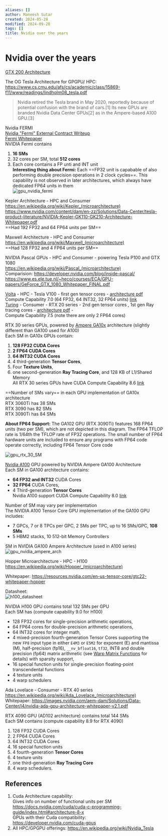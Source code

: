 ```yaml
---
aliases: []
author: Maneesh Sutar
created: 2024-05-28
modified: 2024-09-28
tags: []
title: Nvidia over the years
---
```


# Nvidia over the years

[GTX 200 Architecture](https://www.nvidia.com/docs/io/55506/geforce_gtx_200_gpu_technical_brief.pdf)

The OG Tesla Architecture for GPGPU/ HPC:  
<https://www.cs.cmu.edu/afs/cs/academic/class/15869-f11/www/readings/lindholm08_tesla.pdf>

 > 
 > Nvidia retired the Tesla brand in May 2020, reportedly because of potential confusion with the brand of cars.\[1\] Its new GPUs are branded Nvidia Data Center GPUs\[2\] as in the Ampere-based A100 GPU.\[3\]

Nvidia FERMI  
[Nvidia "Fermi" External Contract Writeup](https://www.nvidia.com/content/pdf/fermi_white_papers/p.glaskowsky_nvidia%27s_fermi-the_first_complete_gpu_architecture.pdf)  
[Fermi Whitepaper](https://www.nvidia.com/content/pdf/fermi_white_papers/nvidia_fermi_compute_architecture_whitepaper.pdf)  
NVIDIA Fermi contains

1. **16 SMs**
1. 32 cores per SM, total **512 cores**
1. Each core contains a FP unti and INT unit  
   **Interesting thing about Fermi:** Each ==FP32 unit is capabable of also performing double precision operations in 2 clock cycles==. This capability is not observed in later architectures, which always have dedicated FP64 units in them  
   ![gpu_nvidia_fermi](Artifacts/gpu_nvidia_fermi.jpeg)

Kepler Architecture - HPC and Consumer  
<https://en.wikipedia.org/wiki/Kepler_(microarchitecture)>  
<https://www.nvidia.com/content/dam/en-zz/Solutions/Data-Center/tesla-product-literature/NVIDIA-Kepler-GK110-GK210-Architecture-Whitepaper.pdf>  
==Had 192 FP32 and 64 FP64 units per SM==

Maxwell Architecture - HPC and Consumer  
<https://en.wikipedia.org/wiki/Maxwell_(microarchitecture)>  
==Had 128 FP32 and 4 FP64 units per SM==

NVIDIA Pascal GPUs - HPC and Consumer - powering Tesla P100 and GTX 1080  
<https://en.wikipedia.org/wiki/Pascal_(microarchitecture)>  
Comparision: <https://developer.nvidia.com/blog/inside-pascal/>  
<https://www.es.ele.tue.nl/~heco/courses/ECA/GPU-papers/GeForce_GTX_1080_Whitepaper_FINAL.pdf>

[Volta](https://en.wikipedia.org/wiki/Volta_(microarchitecture)) - HPC - Tesla V100 - first gen tensor cores - [architecture pdf](https://images.nvidia.com/content/volta-architecture/pdf/volta-architecture-whitepaper.pdf)  
Compute Capability 7.0 (64 FP32, 64 INT32, 32 FP64 units) [link](https://docs.nvidia.com/cuda/cuda-c-programming-guide/index.html#compute-capability-7-x)  
[Turing](https://en.wikipedia.org/wiki/Turing_(microarchitecture)) - Consumer - RTX 20 series - 2nd gen tensor cores , 1st gen Ray tracing cores - [architecture pdf](https://www.techpowerup.com/gpu-specs/docs/nvidia-turing-architecture.pdf) -  
Compute Capability 7.5 (note there are only 2 FP64 cores)

RTX 30 series GPUs, powered by [Ampere GA10x](https://www.nvidia.com/content/PDF/nvidia-ampere-ga-102-gpu-architecture-whitepaper-v2.1.pdf) architecture (slightly different than GA100 used for A100)  
Each SM in GA10x GPUs contain:

1. **128 FP32 CUDA Cores**
1. **2 FP64 CUDA Cores**
1. **64 INT32 CUDA Cores**
1. 4 third-generation **Tensor Cores**,
1. Four **Texture Units**,
1. one second-generation **Ray Tracing Core**, and 128 KB of L1/Shared Memory  
   All RTX 30 series GPUs have CUDA Compute Capability 8.6 [link](https://docs.nvidia.com/cuda/cuda-c-programming-guide/index.html#compute-capability-8-x)

==Number of SMs vary== in each GPU implementation of GA10x architecture  
RTX 3060Ti has 38 SMs  
RTX 3090 has 82 SMs  
RTX 3090Ti has 84 SMs

**About FP64 Support:** The GA102 GPU (RTX 3090Ti) features 168 FP64 units (two per SM), which are not depicted in this diagram. The FP64 TFLOP rate is 1/64th the TFLOP rate of FP32 operations. The small number of FP64 hardware units are included to ensure any programs with FP64 code operate correctly, including FP64 Tensor Core code

![gpu_rtx_30_SM](Artifacts/gpu_rtx_30_SM.jpeg)

[Nvidia A100](https://images.nvidia.com/aem-dam/en-zz/Solutions/data-center/nvidia-ampere-architecture-whitepaper.pdf) GPU powered by NVIDIA Ampere GA100 Architecture  
Each SM in GA100 architecture contains:

* **64 FP32 and INT32** CUDA Cores
* **32 FP64** CUDA Cores,
* 4 Third-generation **Tensor Cores**  
  Nvidia A100 support CUDA Compute Capability 8.0 [link](https://docs.nvidia.com/cuda/cuda-c-programming-guide/index.html#compute-capability-8-x)

Number of SM may vary per implementation  
The NVIDIA A100 Tensor Core GPU implementation of the GA100 GPU includes:

* 7 GPCs, 7 or 8 TPCs per GPC, 2 SMs per TPC, up to 16 SMs/GPC, **108 SMs**
* 5 HBM2 stacks, 10 512-bit Memory Controllers

SM in NVIDIA GA100 Ampere Architecture (used in A100 series)  
![gpu_nvidia_ampere_arch](Artifacts/gpu_nvidia_ampere_arch.jpeg)

Hopper Microarchitecture - HPC - H100  
<https://en.wikipedia.org/wiki/Hopper_(microarchitecture)>

Whitepaper: <https://resources.nvidia.com/en-us-tensor-core/gtc22-whitepaper-hopper>

Datasheet:  
![h100_datasheet](./Artifacts/h100_datasheet.jpeg)

NVIDIA H100 GPU contains total 132 SMs per GPU  
Each SM has (compute capability 9.0 for H100)

* 128 FP32 cores for single-precision arithmetic operations,
* 64 FP64 cores for double-precision arithmetic operations,
* 64 INT32 cores for integer math,
* 4 mixed-precision fourth-generation Tensor Cores supporting the new `FP8` input type in either `E4M3` or `E5M2` for exponent (E) and mantissa (M), half-precision (fp16), `__nv_bfloat16`, `tf32`, INT8 and double precision (fp64) matrix arithmetic (see [Warp Matrix Functions](https://docs.nvidia.com/cuda/cuda-c-programming-guide/index.html#wmma) for details) with sparsity support,
* 16 special function units for single-precision floating-point transcendental functions
* 4 texture units
* 4 warp schedulers

Ada Lovelace - Consumer - RTX 40 series  
<https://en.wikipedia.org/wiki/Ada_Lovelace_(microarchitecture)>  
Whitepaper: <https://images.nvidia.com/aem-dam/Solutions/Data-Center/l4/nvidia-ada-gpu-architecture-whitepaper-v2.1.pdf>

RTX 4090 GPU (AD102 architecture) contains total 144 SMs  
Each SM contains (compute capability 8.9 for RTX 4090)

1. 128 FP32 CUDA Cores
1. 2 FP64 CUDA Cores
1. 64 INT32 CUDA Cores
1. 16 special function units
1. 4 fourth-generation **Tensor Cores**
1. 4 texture units
1. one third-generation **Ray Tracing Core**
1. 4 warp schedulers.

## References

1. Cuda Architecture capability:  
   Gives info on number of functional units per SM  
   <https://docs.nvidia.com/cuda/cuda-c-programming-guide/index.html#architecture-8-x>  
   GPUs with their Cuda compatibility:  
   <https://developer.nvidia.com/cuda-gpus>
1. All HPC/GPGPU offerings: <https://en.wikipedia.org/wiki/Nvidia_Tesla>
